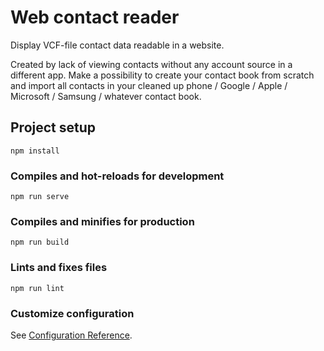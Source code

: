 # Web contact reader

 Display VCF-file contact data readable in a website.

 Created by lack of viewing contacts without any account source in a different app. Make a possibility to create your contact book from scratch and import all contacts in your cleaned up phone / Google / Apple / Microsoft / Samsung / whatever contact book.

## Project setup

```shell
npm install
```

### Compiles and hot-reloads for development

```shell
npm run serve
```

### Compiles and minifies for production

```shell
npm run build
```

### Lints and fixes files

```shell
npm run lint
```

### Customize configuration

See [Configuration Reference](https://cli.vuejs.org/config/).

